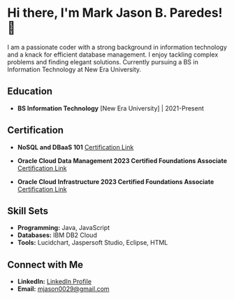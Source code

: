 # Hi there, I'm Mark Jason B. Paredes! 👋

I am a passionate coder with a strong background in information technology and a knack for efficient database management. I enjoy tackling complex problems and finding elegant solutions. Currently pursuing a BS in Information Technology at New Era University.

## Education

- **BS Information Technology**
  [New Era University] | 2021-Present

## Certification

- **NoSQL and DBaaS 101**
  [Certification Link](certification-link-1)

- **Oracle Cloud Data Management 2023 Certified Foundations Associate**
  [Certification Link](https://catalog-education.oracle.com/pls/certview/sharebadge?id=9A8DBBC2A22369B3C9FCA24E4FB7F97A4CF65CB09D23B557CD28EE452EBE13D3)

- **Oracle Cloud Infrastructure 2023 Certified Foundations Associate**
  [Certification Link](https://courses.cognitiveclass.ai/certificates/67825d8263e8479da74117ab852bb3a4)

## Skill Sets

- **Programming:** Java, JavaScript
- **Databases:** IBM DB2 Cloud
- **Tools:** Lucidchart, Jaspersoft Studio, Eclipse, HTML

## Connect with Me

- **LinkedIn:** [LinkedIn Profile](linkedin-profile-link)
- **Email:** mjason0029@gmail.com
